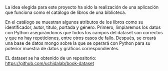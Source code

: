 La idea elegida para este proyecto ha sido la realización de una aplicación que funciona como el catálogo de libros de una biblioteca.

En el catálogo se muestran algunos atributos de los libros como su identificador, autor, titulo, portada y género. Primero, limpiaremos los datos con Python asegurándonos que todos los campos del dataset son correctos y que no hay repeticiones, entre otros casos de fallo. Después, se creará una base de datos mongo sobre la que se operará con Python para su poterior muestra de datos y gráficos correspondientes.

EL dataset se ha obtenido de un repositorio: https://github.com/uchidalab/book-dataset